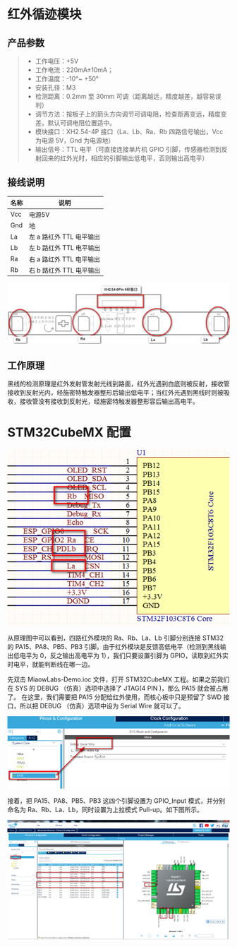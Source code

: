 # 红外循迹模块

## 产品参数

> * 工作电压：+5V
> * 工作电流：220mA±10mA；
> * 工作温度：-10°~ +50°
> *  安装孔径：M3
> * 检测距离：0.2mm 至 30mm 可调（距离越远，精度越差，越容易误判）
> * 调节方法：按板子上的箭头方向调节可调电阻，检查距离变远，精度变差。默认可调电阻位置适中。
> * 模块接口：XH2.54-4P 接口（La、Lb、Ra、Rb 四路信号输出，Vcc 为电源 5V，Gnd 为电源地）
> * 输出信号：TTL 电平（可直接连接单片机 GPIO 引脚，传感器检测到反射回来的红外光时，相应的引脚输出低电平，否则输出高电平）

## 接线说明

| 名称 | 说明                     |
| ---- | ------------------------ |
| Vcc  | 电源5V                   |
| Gnd  | 地                       |
| La   | 左 a 路红外 TTL 电平输出 |
| Lb   | 左 b 路红外 TTL 电平输出 |
| Ra   | 右 a 路红外 TTL 电平输出 |
| Rb   | 右 b 路红外 TTL 电平输出 |

![红外模块示意图 alt ><](img/hongwai.png)



## 工作原理

黑线的检测原理是红外发射管发射光线到路面，红外光遇到白底则被反射，接收管接收到反射光内，经施密特触发器整形后输出低电平；当红外光遇到黑线时则被吸收，接收管没有接收到反射光，经施密特触发器整形容后输出高电平。



# STM32CubeMX 配置

![红外接线原理图 alt ><](img/2021-01-16_111432.png)

从原理图中可以看到，四路红外模块的 Ra、Rb、La、Lb 引脚分别连接 STM32 的 PA15、PA8、PB5、PB3 引脚。由于红外模块是反馈高低电平（检测到黑线输出低电平为 0，反之输出高电平为 1），我们只要设置引脚为 GPIO，读取到红外实时电平，就能判断线在哪一边。

先双击 MiaowLabs-Demo.ioc 文件，打开 STM32CubeMX 工程。如果之前我们在 SYS 的 DEBUG （仿真）选项中选择了 JTAG(4 PIN )，那么 PA15 就会被占用了。 在这里，我们需要把 PA15 分配给红外使用，而核心板中只是预留了 SWD 接口，所以把 DEBUG （仿真）选项中设为  Serial Wire 就可以了。

![Debug 选项设为 Serial Wire alt ><](img/2021-01-16_114616.png)

接着，把 PA15、PA8、PB5、PB3 这四个引脚设置为 GPIO_Input 模式，并分别命名为 Ra、Rb、La、Lb，同时设置为上拉模式 Pull-up。如下图所示。

![设置 STM32 引脚 alt ><](img/2021-01-16_215154.png)

